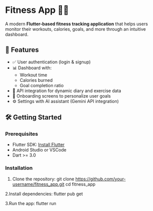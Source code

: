 # Fitness App 🏋️‍♂️

A modern **Flutter-based fitness tracking application** that helps users monitor their workouts, calories, goals, and more through an intuitive dashboard.

## 🚀 Features

- ✅ User authentication (login & signup)
- 📊 Dashboard with:
  - Workout time
  - Calories burned
  - Goal completion ratio
- 🔄 API integration for dynamic diary and exercise data
- 🎯 Onboarding screens to personalize user goals
- ⚙️ Settings with AI assistant (Gemini API integration)

## 🛠️ Getting Started

### Prerequisites

- Flutter SDK: [Install Flutter](https://docs.flutter.dev/get-started/install)
- Android Studio or VSCode
- Dart >= 3.0

### Installation

1. Clone the repository:
git clone https://github.com/your-username/fitness_app.git
cd fitness_app

2.Install dependencies:
flutter pub get

3.Run the app:
flutter run
